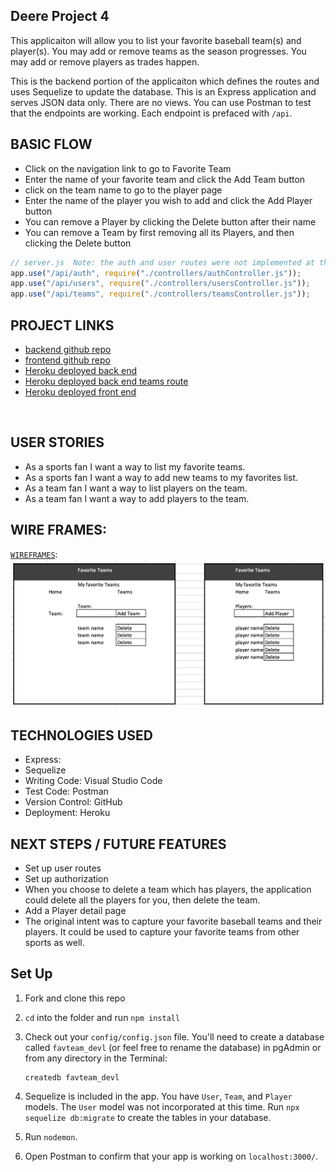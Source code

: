 ## Deere Project 4

This applicaiton will allow you to list your favorite baseball team(s) and player(s).  You may add or remove teams as the season progresses.  You may add or remove players as trades happen.

This is the backend portion of the applicaiton which defines the routes and uses Sequelize to update the database.  This is an Express application and serves JSON data only. There are no views. You can use Postman to test that the endpoints are working.  Each endpoint is prefaced with `/api`.

## BASIC FLOW
- Click on the navigation link to go to Favorite Team
- Enter the name of your favorite team and click the Add Team button
- click on the team name to go to the player page
- Enter the name of the player you wish to add and click the Add Player button
- You can remove a Player by clicking the Delete button after their name
- You can remove a Team by first removing all its Players, and then clicking the Delete button

```js
// server.js  Note: the auth and user routes were not implemented at this time.
app.use("/api/auth", require("./controllers/authController.js"));
app.use("/api/users", require("./controllers/usersController.js"));
app.use("/api/teams", require("./controllers/teamsController.js"));
```

## PROJECT LINKS

- [backend github repo](https://github.com/bradjd1/favorite-team-express-api-bknd)
- [frontend github repo](https://github.com/bradjd1/favorite-team-front-end)
- [Heroku deployed back end](https://favorite-team-bkend.herokuapp.com/)
- [Heroku deployed back end teams route](https://favorite-team-bkend.herokuapp.com/api/teams)
- [Heroku deployed front end](https://favorite-team-frontend.herokuapp.com/)

<br>

## USER STORIES

- As a sports fan I want a way to list my favorite teams.
- As a sports fan I want a way to add new teams to my favorites list.
- As a team fan I want a way to list players on the team.
- As a team fan I want a way to add players to the team.

## WIRE FRAMES:
[`WIREFRAMES`](./planning/wireframes.png):
![wireframe](./planning/wireframes.png)


## TECHNOLOGIES USED

- Express:
- Sequelize
- Writing Code: Visual Studio Code
- Test Code: Postman
- Version Control: GitHub
- Deployment: Heroku

## NEXT STEPS / FUTURE FEATURES

- Set up user routes
- Set up authorization
- When you choose to delete a team which has players, the application could delete all the players for you, then delete the team.
- Add a Player detail page
- The original intent was to capture your favorite baseball teams and their players.  It could be used to capture your favorite teams from other sports as well.

## Set Up

1. Fork and clone this repo
1. `cd` into the folder and run `npm install`

1. Check out your `config/config.json` file. You'll need to create a database called `favteam_devl` (or feel free to rename the database) in pgAdmin or from any directory in the Terminal:

   ```
   createdb favteam_devl
   ```

1. Sequelize is included in the app. You have `User`, `Team`, and `Player` models. The `User` model was not incorporated at this time.  Run `npx sequelize db:migrate` to create the tables in your database.

1. Run `nodemon`.
1. Open Postman to confirm that your app is working on `localhost:3000/`.
